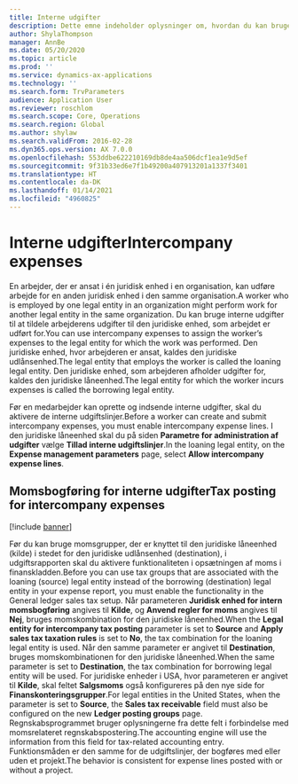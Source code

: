 ```yaml
---
title: Interne udgifter
description: Dette emne indeholder oplysninger om, hvordan du kan bruge interne udgifter til at tildele en medarbejders udgifter til den juridiske enhed, som arbejdet er udført for.
author: ShylaThompson
manager: AnnBe
ms.date: 05/20/2020
ms.topic: article
ms.prod: ''
ms.service: dynamics-ax-applications
ms.technology: ''
ms.search.form: TrvParameters
audience: Application User
ms.reviewer: roschlom
ms.search.scope: Core, Operations
ms.search.region: Global
ms.author: shylaw
ms.search.validFrom: 2016-02-28
ms.dyn365.ops.version: AX 7.0.0
ms.openlocfilehash: 553ddbe622210169db8de4aa506dcf1ea1e9d5ef
ms.sourcegitcommit: 9f31b33ed6e7f1b49200a407913201a1337f3401
ms.translationtype: HT
ms.contentlocale: da-DK
ms.lasthandoff: 01/14/2021
ms.locfileid: "4960825"
---
```

# <a name="intercompany-expenses"></a><span data-ttu-id="316b5-103">Interne udgifter</span><span class="sxs-lookup"><span data-stu-id="316b5-103">Intercompany expenses</span></span>

<span data-ttu-id="316b5-104">En arbejder, der er ansat i én juridisk enhed i en organisation, kan udføre arbejde for en anden juridisk enhed i den samme organisation.</span><span class="sxs-lookup"><span data-stu-id="316b5-104">A worker who is employed by one legal entity in an organization might perform work for another legal entity in the same organization.</span></span> <span data-ttu-id="316b5-105">Du kan bruge interne udgifter til at tildele arbejderens udgifter til den juridiske enhed, som arbejdet er udført for.</span><span class="sxs-lookup"><span data-stu-id="316b5-105">You can use intercompany expenses to assign the worker’s expenses to the legal entity for which the  work was performed.</span></span> <span data-ttu-id="316b5-106">Den juridiske enhed, hvor arbejderen er ansat, kaldes den juridiske udlånsenhed.</span><span class="sxs-lookup"><span data-stu-id="316b5-106">The legal entity that employs the worker is called the loaning legal entity.</span></span> <span data-ttu-id="316b5-107">Den juridiske enhed, som arbejderen afholder udgifter for, kaldes den juridiske låneenhed.</span><span class="sxs-lookup"><span data-stu-id="316b5-107">The legal entity for which the worker incurs expenses is called the borrowing legal entity.</span></span> 

<span data-ttu-id="316b5-108">Før en medarbejder kan oprette og indsende interne udgifter, skal du aktivere de interne udgiftslinjer.</span><span class="sxs-lookup"><span data-stu-id="316b5-108">Before a worker can create and submit intercompany expenses, you must enable intercompany expense lines.</span></span> <span data-ttu-id="316b5-109">I den juridiske låneenhed skal du på siden **Parametre for administration af udgifter** vælge **Tillad interne udgiftslinjer**.</span><span class="sxs-lookup"><span data-stu-id="316b5-109">In the loaning legal entity, on the **Expense management parameters** page, select **Allow intercompany expense lines**.</span></span> 

## <a name="tax-posting-for-intercompany-expenses"></a><span data-ttu-id="316b5-110">Momsbogføring for interne udgifter</span><span class="sxs-lookup"><span data-stu-id="316b5-110">Tax posting for intercompany expenses</span></span>

[!include [banner](../includes/banner.md)]

<span data-ttu-id="316b5-111">Før du kan bruge momsgrupper, der er knyttet til den juridiske låneenhed (kilde) i stedet for den juridiske udlånsenhed (destination), i udgiftsrapporten skal du aktivere funktionaliteten i opsætningen af moms i finanskladden.</span><span class="sxs-lookup"><span data-stu-id="316b5-111">Before you can use tax groups that are associated with the loaning (source) legal entity instead of the borrowing (destination) legal entity in your expense report, you must enable the functionality in the General ledger sales tax setup.</span></span> <span data-ttu-id="316b5-112">Når parameteren **Juridisk enhed for intern momsbogføring** angives til **Kilde**, og **Anvend regler for moms** angives til **Nej**, bruges momskombination for den juridiske låneenhed.</span><span class="sxs-lookup"><span data-stu-id="316b5-112">When the **Legal entity for intercompany tax posting** parameter is set to **Source** and **Apply sales tax taxation rules** is set to **No**, the tax combination for the loaning legal entity is used.</span></span> <span data-ttu-id="316b5-113">Når den samme parameter er angivet til **Destination**, bruges momskombinationen for den juridiske låneenhed.</span><span class="sxs-lookup"><span data-stu-id="316b5-113">When the same parameter is set to **Destination**, the tax combination for borrowing legal entity will be used.</span></span> <span data-ttu-id="316b5-114">For juridiske enheder i USA, hvor parameteren er angivet til **Kilde**, skal feltet **Salgsmoms** også konfigureres på den nye side for **Finanskonteringsgrupper**.</span><span class="sxs-lookup"><span data-stu-id="316b5-114">For legal entities in the United States, when the parameter is set to **Source**, the **Sales tax receivable** field must also be configured on the new **Ledger posting groups** page.</span></span> <span data-ttu-id="316b5-115">Regnskabsprogrammet bruger oplysningerne fra dette felt i forbindelse med momsrelateret regnskabspostering.</span><span class="sxs-lookup"><span data-stu-id="316b5-115">The accounting engine will use the information from this field for tax-related accounting entry.</span></span>   
<span data-ttu-id="316b5-116">Funktionsmåden er den samme for de udgiftslinjer, der bogføres med eller uden et projekt.</span><span class="sxs-lookup"><span data-stu-id="316b5-116">The behavior is consistent for expense lines posted with or without a project.</span></span>  
